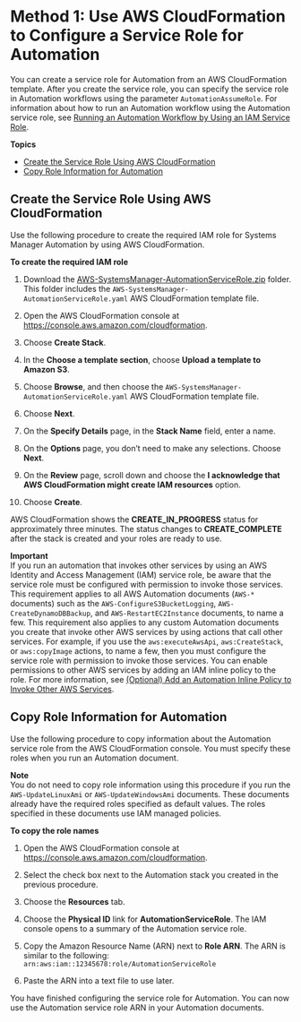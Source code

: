 # Method 1: Use AWS CloudFormation to Configure a Service Role for Automation<a name="automation-cf"></a>

You can create a service role for Automation from an AWS CloudFormation template\. After you create the service role, you can specify the service role in Automation workflows using the parameter `AutomationAssumeRole`\. For information about how to run an Automation workflow using the Automation service role, see [Running an Automation Workflow by Using an IAM Service Role](automation-walk-security-assume.md)\.

**Topics**
+ [Create the Service Role Using AWS CloudFormation](#automation-cf-create)
+ [Copy Role Information for Automation](#automation-cf-copy)

## Create the Service Role Using AWS CloudFormation<a name="automation-cf-create"></a>

Use the following procedure to create the required IAM role for Systems Manager Automation by using AWS CloudFormation\.

**To create the required IAM role**

1. Download the [AWS\-SystemsManager\-AutomationServiceRole\.zip](samples/AWS-SystemsManager-AutomationServiceRole.zip) folder\. This folder includes the `AWS-SystemsManager-AutomationServiceRole.yaml` AWS CloudFormation template file\.

1. Open the AWS CloudFormation console at [https://console\.aws\.amazon\.com/cloudformation](https://console.aws.amazon.com/cloudformation/)\.

1. Choose **Create Stack**\.

1. In the **Choose a template section**, choose **Upload a template to Amazon S3**\.

1. Choose **Browse**, and then choose the `AWS-SystemsManager-AutomationServiceRole.yaml` AWS CloudFormation template file\.

1. Choose **Next**\.

1. On the **Specify Details** page, in the **Stack Name** field, enter a name\. 

1. On the **Options** page, you don’t need to make any selections\. Choose **Next**\.

1. On the **Review** page, scroll down and choose the **I acknowledge that AWS CloudFormation might create IAM resources** option\.

1. Choose **Create**\.

AWS CloudFormation shows the **CREATE\_IN\_PROGRESS** status for approximately three minutes\. The status changes to **CREATE\_COMPLETE** after the stack is created and your roles are ready to use\.

**Important**  
If you run an automation that invokes other services by using an AWS Identity and Access Management \(IAM\) service role, be aware that the service role must be configured with permission to invoke those services\. This requirement applies to all AWS Automation documents \(`AWS-*` documents\) such as the `AWS-ConfigureS3BucketLogging`, `AWS-CreateDynamoDBBackup`, and `AWS-RestartEC2Instance` documents, to name a few\. This requirement also applies to any custom Automation documents you create that invoke other AWS services by using actions that call other services\. For example, if you use the `aws:executeAwsApi`, `aws:CreateStack`, or `aws:copyImage` actions, to name a few, then you must configure the service role with permission to invoke those services\. You can enable permissions to other AWS services by adding an IAM inline policy to the role\. For more information, see [\(Optional\) Add an Automation Inline Policy to Invoke Other AWS Services](automation-permissions.md#automation-role-add-inline-policy)\.

## Copy Role Information for Automation<a name="automation-cf-copy"></a>

Use the following procedure to copy information about the Automation service role from the AWS CloudFormation console\. You must specify these roles when you run an Automation document\.

**Note**  
You do not need to copy role information using this procedure if you run the `AWS-UpdateLinuxAmi` or `AWS-UpdateWindowsAmi` documents\. These documents already have the required roles specified as default values\. The roles specified in these documents use IAM managed policies\. 

**To copy the role names**

1. Open the AWS CloudFormation console at [https://console\.aws\.amazon\.com/cloudformation](https://console.aws.amazon.com/cloudformation/)\.

1. Select the check box next to the Automation stack you created in the previous procedure\.

1. Choose the **Resources** tab\.

1. Choose the **Physical ID** link for **AutomationServiceRole**\. The IAM console opens to a summary of the Automation service role\.

1. Copy the Amazon Resource Name \(ARN\) next to **Role ARN**\. The ARN is similar to the following: `arn:aws:iam::12345678:role/AutomationServiceRole`

1. Paste the ARN into a text file to use later\.

You have finished configuring the service role for Automation\. You can now use the Automation service role ARN in your Automation documents\.